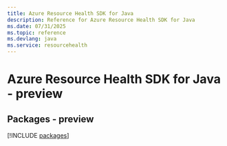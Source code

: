 ```yaml
---
title: Azure Resource Health SDK for Java
description: Reference for Azure Resource Health SDK for Java
ms.date: 07/31/2025
ms.topic: reference
ms.devlang: java
ms.service: resourcehealth
---
```

# Azure Resource Health SDK for Java - preview
## Packages - preview
[!INCLUDE [packages](resource-health-index.md)]